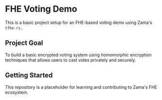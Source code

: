 # FHE Voting Demo

This is a basic project setup for an FHE-based voting demo using Zama's `tfhe-rs`..

## Project Goal
To build a basic encrypted voting system using homomorphic encryption techniques that allows users to cast votes privately and securely.

## Getting Started
This repository is a placeholder for learning and contributing to Zama's FHE ecosystem.
